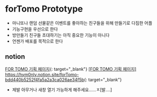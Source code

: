 # forTomo Prototype

- 마니또나 랜덤 선물같은 이벤트를 좋아하는 친구들을 위해 만들기로 다짐한 어플
- 기능구현을 우선으로 한다
- 방만들기 친구들 초대하기는 아직 중요한 기능이 아니다
- 언젠가 배포를 목적으로 한다

## notion

[FOR TOMO 기획 페이지](https://hym0nly.notion.site/forTomo-bdd440b5252f4fa5a2a3ca026ae34f5b){: target="_blank"}
<a href="https://hym0nly.notion.site/forTomo-bdd440b5252f4fa5a2a3ca026ae34f5b" target="_blank">[FOR TOMO 기획 페이지]</a>
<https://hym0nly.notion.site/forTomo-bdd440b5252f4fa5a2a3ca026ae34f5b>{: target="_blank"}


- 제발 아무거나 새창 열기 가능하게 해주세요......ㅈ[발....]
